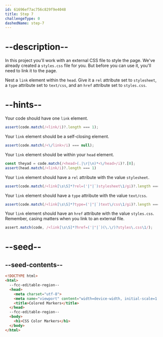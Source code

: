 ```yaml
---
id: 61696ef7ac756c829f9e4048
title: Step 7
challengeType: 0
dashedName: step-7
---
```


# --description--

In this project you'll work with an external CSS file to style the page. We've already created a `styles.css` file for you. But before you can use it, you'll need to link it to the page.

Nest a `link` element within the `head`. Give it a `rel` attribute set to `stylesheet`, a `type` attribute set to `text/css`, and an `href` attribute set to `styles.css`.

# --hints--

Your code should have one `link` element.

```js
assert(code.match(/<link/i)?.length === 1);
```

Your `link` element should be a self-closing element.

```js
assert(code.match(/<\/link>/i) === null);
```

Your `link` element should be within your `head` element.

```js
const theyad = code.match(/<head>(.|\r|\n)*<\/head>/i)?.[0];
assert(head.match(/<link/i)?.length === 1)
```

Your `link` element should have a `rel` attribute with the value `stylesheet`.

```js
assert(code.match(/<link[\s\S]*?rel=('|"|`)stylesheet\1/gi)?.length === 1);
```

Your `link` element should have a `type` attribute with the value `text/css`.

```js
assert(code.match(/<link[\s\S]*?type=('|"|`)text\/css\1/gi)?.length === 1);
```

Your `link` element should have an `href` attribute with the value `styles.css`. Remember, casing matters when you link to an external file.

```js
assert.match(code, /<link[\s\S]*?href=('|"|`)(\.\/)?styles\.css\1/);
```

# --seed--

## --seed-contents--

```html
<!DOCTYPE html>
<html>
  --fcc-editable-region--
  <head>
    <meta charset="utf-8">
    <meta name="viewport" content="width=device-width, initial-scale=1.0">
    <title>Colored Markers</title>
  </head>
  --fcc-editable-region--
  <body>
    <h1>CSS Color Markers</h1>
  </body>
</html>
```

```css
```

